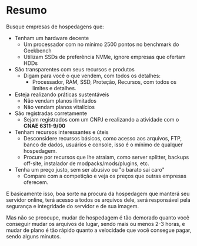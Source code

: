 # Resumo

Busque empresas de hospedagens que:

* Tenham um hardware decente
  * Um processador com no mínimo 2500 pontos no benchmark do Geekbench
  * Utilizam SSDs de preferência NVMe, ignore empresas que ofertam HDDs
* São transparentes com seus recursos e produtos
  * Digam para você o que vendem, com todos os detalhes:
    * Processador, RAM, SSD, Proteção, Recursos, com todos os limites e detalhes.
* Esteja realizando práticas sustentáveis
  * Não vendam planos ilimitados
  * Não vendam planos vitalícios
* São registradas corretamente
  * Sejam registrados com um CNPJ e realizando a atividade com o **CNAE 6311-9/00**
* Tenham recursos interessantes e úteis
  * Desconsidere recursos básicos, como acesso aos arquivos, FTP, banco de dados, usuários e console, isso é o mínimo de qualquer hospedagem.
  * Procure por recursos que lhe atraiam, como server splitter, backups off-site, instalador de modpacks/mods/plugins, etc.
* Tenha um preço justo, sem ser abusivo ou "o barato sai caro"
  * Compare com a competição e veja os preços que outras empresas oferecem.

E basicamente isso, boa sorte na procura da hospedagem que manterá seu servidor online, terá acesso a todos os arquivos dele, será responsável pela segurança e integridade do servidor e de sua imagem.

Mas não se preocupe, mudar de hospedagem é tão demorado quanto você conseguir mudar os arquivos de lugar, sendo mais ou menos 2-3 horas, e mudar de plano é tão rápido quanto a velocidade que você consegue pagar, sendo alguns minutos.
